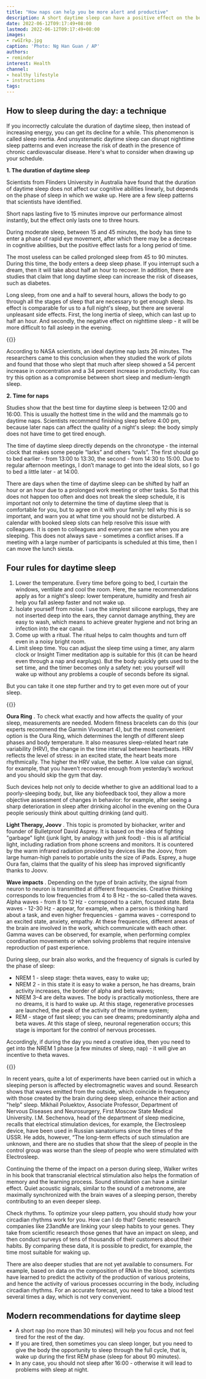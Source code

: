 ```yaml
---
title: "How naps can help you be more alert and productive"
description: A short daytime sleep can have a positive effect on the body. At the same time, a long daytime sleep, on the contrary, is associated with an increased risk of disease and mortality. The best option is no more than 30 minutes. Much depends on time and goals
date: 2022-06-12T09:17:49+08:00
lastmod: 2022-06-12T09:17:49+08:00
images:
- rwGIrkp.jpg
caption: 'Photo: Ng Han Guan / AP'
authors:
- reminder
interest: Health
channel: 
- healthy lifestyle
- instructions
tags: 
---
```


How to sleep during the day: a technique
----------------------------------------

If you incorrectly calculate the duration of daytime sleep, then instead of increasing energy, you can get its decline for a while. This phenomenon is called sleep inertia. And unsystematic daytime sleep can disrupt nighttime sleep patterns and even increase the risk of death in the presence of chronic cardiovascular disease. Here's what to consider when drawing up your schedule.

**1\. The duration of daytime sleep**

Scientists from Flinders University in Australia have found that the duration of daytime sleep does not affect our cognitive abilities linearly, but depends on the phase of sleep in which we wake up. Here are a few sleep patterns that scientists have identified.

Short naps lasting five to 15 minutes improve our performance almost instantly, but the effect only lasts one to three hours.

During moderate sleep, between 15 and 45 minutes, the body has time to enter a phase of rapid eye movement, after which there may be a decrease in cognitive abilities, but the positive effect lasts for a long period of time.

The most useless can be called prolonged sleep from 45 to 90 minutes. During this time, the body enters a deep sleep phase. If you interrupt such a dream, then it will take about half an hour to recover. In addition, there are studies that claim that long daytime sleep can increase the risk of diseases, such as diabetes.

Long sleep, from one and a half to several hours, allows the body to go through all the stages of sleep that are necessary to get enough sleep. Its effect is comparable for us to a full night's sleep, but there are several unpleasant side effects. First, the long inertia of sleep, which can last up to half an hour. And secondly, the negative effect on nighttime sleep - it will be more difficult to fall asleep in the evening.

{{<ads>}}

According to NASA scientists, an ideal daytime nap lasts 26 minutes. The researchers came to this conclusion when they studied the work of pilots and found that those who slept that much after sleep showed a 54 percent increase in concentration and a 34 percent increase in productivity. You can try this option as a compromise between short sleep and medium-length sleep.

**2\. Time for naps**

Studies show that the best time for daytime sleep is between 12:00 and 16:00. This is usually the hottest time in the wild and the mammals go to daytime naps. Scientists recommend finishing sleep before 4:00 pm, because later naps can affect the quality of a night's sleep: the body simply does not have time to get tired enough.

The time of daytime sleep directly depends on the chronotype - the internal clock that makes some people “larks” and others “owls”. The first should go to bed earlier - from 13:00 to 13:30, the second - from 14:30 to 15:00. Due to regular afternoon meetings, I don’t manage to get into the ideal slots, so I go to bed a little later - at 14:00.

There are days when the time of daytime sleep can be shifted by half an hour or an hour due to a prolonged work meeting or other tasks. So that this does not happen too often and does not break the sleep schedule, it is important not only to determine the time of daytime sleep that is comfortable for you, but to agree on it with your family: tell why this is so important, and warn you at what time you should not be disturbed. A calendar with booked sleep slots can help resolve this issue with colleagues. It is open to colleagues and everyone can see when you are sleeping. This does not always save - sometimes a conflict arises. If a meeting with a large number of participants is scheduled at this time, then I can move the lunch siesta.

Four rules for daytime sleep
----------------------------

1.  Lower the temperature. Every time before going to bed, I curtain the windows, ventilate and cool the room. Here, the same recommendations apply as for a night's sleep: lower temperature, humidity and fresh air help you fall asleep faster and not wake up.
2.  Isolate yourself from noise. I use the simplest silicone earplugs, they are not inserted deep into the ears, they cannot damage anything, they are easy to wash, which means to achieve greater hygiene and not bring an infection into the ear canal.
3.  Come up with a ritual. The ritual helps to calm thoughts and turn off even in a noisy bright room.
4.  Limit sleep time. You can adjust the sleep time using a timer, any alarm clock or Insight Timer meditation app is suitable for this (it can be heard even through a nap and earplugs). But the body quickly gets used to the set time, and the timer becomes only a safety net: you yourself will wake up without any problems a couple of seconds before its signal.

But you can take it one step further and try to get even more out of your sleep.

{{<ads>}}

**Oura Ring** . To check what exactly and how affects the quality of your sleep, measurements are needed. Modern fitness bracelets can do this (our experts recommend the Garmin Vivosmart 4), but the most convenient option is the Oura Ring, which determines the length of different sleep phases and body temperature. It also measures sleep-related heart rate variability (HRV), the change in the time interval between heartbeats. HRV reflects the level of stress: in an excited state, the heart beats more rhythmically. The higher the HRV value, the better. A low value can signal, for example, that you haven’t recovered enough from yesterday’s workout and you should skip the gym that day.

Such devices help not only to decide whether to give an additional load to a poorly-sleeping body, but, like any biofeedback tool, they allow a more objective assessment of changes in behavior: for example, after seeing a sharp deterioration in sleep after drinking alcohol in the evening on the Oura people seriously think about quitting drinking (and quit).

**Light Therapy, Joovv** . This topic is promoted by biohacker, writer and founder of Bulletproof David Asprey. It is based on the idea of ​​fighting "garbage" light (junk light, by analogy with junk food) - this is all artificial light, including radiation from phone screens and monitors. It is countered by the warm infrared radiation provided by devices like the Joovv, from large human-high panels to portable units the size of iPads. Esprey, a huge Oura fan, claims that the quality of his sleep has improved significantly thanks to Joovv.

**Wave impacts** . Depending on the type of brain activity, the signal from neuron to neuron is transmitted at different frequencies. Creative thinking corresponds to low frequencies from 4 to 8 Hz - the so-called theta waves. Alpha waves - from 8 to 12 Hz - correspond to a calm, focused state. Beta waves - 12-30 Hz - appear, for example, when a person is thinking hard about a task, and even higher frequencies - gamma waves - correspond to an excited state, anxiety, empathy. At these frequencies, different areas of the brain are involved in the work, which communicate with each other. Gamma waves can be observed, for example, when performing complex coordination movements or when solving problems that require intensive reproduction of past experience.

During sleep, our brain also works, and the frequency of signals is curled by the phase of sleep:

*   NREM 1 - sleep stage: theta waves, easy to wake up;
*   NREM 2 - in this state it is easy to wake a person, he has dreams, brain activity increases, the border of alpha and beta waves;
*   NREM 3–4 are delta waves. The body is practically motionless, there are no dreams, it is hard to wake up. At this stage, regenerative processes are launched, the peak of the activity of the immune system;
*   REM - stage of fast sleep; you can see dreams; predominantly alpha and beta waves. At this stage of sleep, neuronal regeneration occurs; this stage is important for the control of nervous processes.

Accordingly, if during the day you need a creative idea, then you need to get into the NREM 1 phase (a few minutes of sleep, nap) - it will give an incentive to theta waves.

{{<ads>}}

In recent years, quite a lot of experiments have been carried out in which a sleeping person is affected by electromagnetic waves and sound. Research shows that waves emitted from the outside, which coincide in frequency with those created by the brain during deep sleep, enhance their action and "help" sleep. Mikhail Poluektov, Associate Professor, Department of Nervous Diseases and Neurosurgery, First Moscow State Medical University. I.M. Sechenova, head of the department of sleep medicine, recalls that electrical stimulation devices, for example, the Electrosleep device, have been used in Russian sanatoriums since the times of the USSR. He adds, however, “The long-term effects of such stimulation are unknown, and there are no studies that show that the sleep of people in the control group was worse than the sleep of people who were stimulated with Electrosleep.

Continuing the theme of the impact on a person during sleep, Walker writes in his book that transcranial electrical stimulation also helps the formation of memory and the learning process. Sound stimulation can have a similar effect. Quiet acoustic signals, similar to the sound of a metronome, are maximally synchronized with the brain waves of a sleeping person, thereby contributing to an even deeper sleep.

Check rhythms. To optimize your sleep pattern, you should study how your circadian rhythms work for you. How can I do that? Genetic research companies like 23andMe are linking your sleep habits to your genes. They take from scientific research those genes that have an impact on sleep, and then conduct surveys of tens of thousands of their customers about their habits. By comparing these data, it is possible to predict, for example, the time most suitable for waking up.

There are also deeper studies that are not yet available to consumers. For example, based on data on the composition of RNA in the blood, scientists have learned to predict the activity of the production of various proteins, and hence the activity of various processes occurring in the body, including circadian rhythms. For an accurate forecast, you need to take a blood test several times a day, which is not very convenient.

**Modern recommendations for daytime sleep**
--------------------------------------------

*   A short nap (no more than 30 minutes) will help you focus and not feel tired for the rest of the day.
*   If you are tired, then sometimes you can sleep longer, but you need to give the body the opportunity to sleep through the full cycle, that is, wake up during the first REM phase (sleep for about 90 minutes).
*   In any case, you should not sleep after 16:00 - otherwise it will lead to problems with sleep at night.
